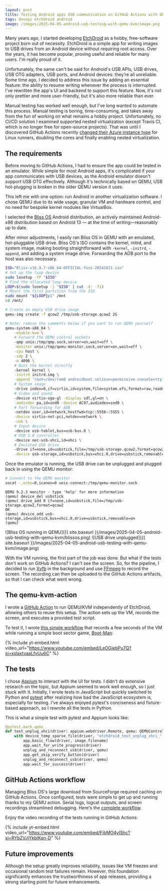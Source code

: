 ```yaml
---
layout: post
title: Testing Android apps USB communication on GitHub Actions with QEMU/KVM
tags: devops etchdroid android
image: /images/2025-04-05-android-usb-testing-with-qemu-kvm/image.png
---
```


Many years ago, I started developing [EtchDroid](https://etchdroid.app/) as a hobby, free-software project born out of
necessity. EtchDroid is a simple app for writing images to USB drives from an Android device without requiring root
access. Over the years, it has become popular, proving useful and reliable for many users. I'm really proud of it.

Unfortunately, the same can't be said for Android's USB APIs, USB drives, USB OTG adapters, USB ports, and Android
devices: they’re all unreliable. Some time ago, I decided to address this issue by adding an essential feature: the
ability to resume writing whenever the process is interrupted. I've rewritten the app's UI and backend to support this
feature. Now, it's not only prettier and more user-friendly, but it's also more reliable than ever.

<!--more-->

Manual testing has worked well enough, but I've long wanted to automate this process. Manual testing is boring,
time-consuming, and takes away from the fun of working on what remains a hobby project. Unfortunately, no CI/CD solution
I examined supported nested virtualization (except Travis CI, which is no longer free for open-source projects). That
was until I discovered GitHub Actions
recently [changed their Azure instance type](https://github.blog/changelog/2024-04-02-github-actions-hardware-accelerated-android-virtualization-now-available/)
for Linux runners, doubling the cores and finally enabling nested virtualization.

## The requirements

Before moving to GitHub Actions, I had to ensure the app could be tested in an emulator. While simple for most Android
apps, it's complicated if your app communicates with USB devices, as the Android emulator doesn't support USB OTG
effectively. Although it's technically based on QEMU, USB hot-plugging is broken in the older QEMU version it uses.

This left me with one option: run Android in another virtualization software. I chose QEMU due to its wide usage,
granular VM and hardware control, and no need for bespoke kernel modules like VirtualBox.

I selected the [Bliss OS](https://blissos.org/) Android distribution, an actively maintained Android-x86 distribution
based on Android 13 — at the time of writing—reasonably up to date.

After minor adjustments, I easily ran Bliss OS in QEMU with an emulated, hot-pluggable USB drive. Bliss OS's ISO
contains the kernel, initrd, and system image, making booting straightforward with `-kernel`, `-initrd`, `-append`, and
adding a system image drive. Forwarding the ADB port to the host was also necessary.

```bash
ISO="Bliss-v16.9.7-x86_64-OFFICIAL-foss-20241011.iso"
# Set up the loop device
sudo losetup -fP "$ISO"
# Find the allocated loop device
LOOP=$(sudo losetup -j "$ISO" | cut -d: -f1)
# Mount the first partition from the ISO
sudo mount "${LOOP}p1" /mnt
cd /mnt/

# Create an empty USB drive image
qemu-img create -f qcow2 /tmp/usb-storage.qcow2 2G

# Note: remove the comments below if you want to run QEMU yourself
qemu-system-x86_64 \
    -enable-kvm \
    # Forward the QEMU control sockets
    -qmp unix:/tmp/qmp.sock,server=on,wait=off \
    -monitor unix:/tmp/qemu-monitor.sock,server=on,wait=off \
    -cpu host \
    -smp 2 \
    -m 4096 \
    # Boot the kernel directly
    -kernel kernel \
    -initrd initrd.img \
    -append 'root=/dev/ram0 androidboot.selinux=permissive console=tty1 FFMPEG_CODEC=1 FFMPEG_PREFER_C2=1' \
    # System image
    -drive index=0,if=virtio,id=system,file=system.efs,format=raw,readonly=on \
    # Video and sound
    -device virtio-vga-gl -display sdl,gl=on \
    -audiodev pa,id=snd0 -device AC97,audiodev=snd0 \
    # Port forwarding for ADB
    -netdev user,id=network,hostfwd=tcp::5556-:5555 \
    -device virtio-net-pci,netdev=network \
    -usb \
    # Input device
    -device usb-tablet,bus=usb-bus.0 \
    # USB 3.0 controller
    -device nec-usb-xhci,id=xhci \
    # Emulated USB drive
    -drive if=none,id=usbstick,file=/tmp/usb-storage.qcow2,format=qcow2 \
    -device usb-storage,id=usbstick,bus=xhci.0,drive=usbstick,removable=on
```

Once the emulator is running, the USB drive can be unplugged and plugged back in using the QEMU monitor:

```bash
# Connect to the QEMU monitor
socat -,echo=0,icanon=0 unix-connect:/tmp/qemu-monitor.sock
```

```
QEMU 9.2.3 monitor - type 'help' for more information
(qemu) device_del usbstick
(qemu) drive_add 0 if=none,id=usbstick,file=/tmp/usb-storage.qcow2,format=qcow2
OK
(qemu) device_add usb-storage,id=usbstick,bus=xhci.0,drive=usbstick,removable=on
(qemu) 
```

![Bliss OS running in QEMU]({{ site.baseurl }}/images/2025-04-05-android-usb-testing-with-qemu-kvm/blissos.png)
![USB drive unplugged]({{ site.baseurl }}/images/2025-04-05-android-usb-testing-with-qemu-kvm/image.png)

With the VM running, the first part of the job was done. But what if the tests don't work on GitHub Actions?
I can't see the screen. So, for the pipeline, I decided to run [Xvfb](https://en.wikipedia.org/wiki/Xvfb) in the
background and use [FFmpeg](https://en.wikipedia.org/wiki/FFmpeg) to record the screen. The recording can then be
uploaded to the GitHub Actions artifacts, so that I can check what went wrong.

## The qemu-kvm-action

I wrote a [GitHub Action](https://github.com/marketplace/actions/run-with-qemu-vm) to run QEMU/KVM independently of
EtchDroid, allowing others to reuse this setup. The action sets up the VM, records the screen, and executes a provided
test script.

To test it, I
wrote [this simple workflow](https://github.com/etchdroid/qemu-kvm-action/blob/main/.github/workflows/test-action.yml)
that records a few seconds of the VM while running a simple boot sector game,
[Boot-Man](https://github.com/guyhill/Boot-Man):

{% include yt-embed.html video_url="https://www.youtube.com/embed/LeOGjebPu7Q?si=xslaxtvaaLfvUu6C" %}

## The tests

I chose [Appium](https://appium.io/) to interact with the UI for tests. I didn't do extensive research on the topic, but
Appium seemed to work well enough, so I just stuck with it. Initially, I wrote tests in JavaScript but
quickly switched to Python and [pytest](https://docs.pytest.org/en/stable/) after realizing how bad the JavaScript
ecosystem is, especially for testing. I've always enjoyed pytest's conciseness and fixture-based approach, so I rewrote
all the tests in Python.

This is what a simple test with pytest and Appium looks like:

```python
@pytest.mark.qemu
def test_unplug_xhci(driver: appium.webdriver.Remote, qemu: QEMUController):
    with device_temp_sparse_file(driver, "etchdroid_test_unplug_xhci_", ".iso", "1000M") as image:
        app.basic_flow(driver, image.filename)
        app.wait_for_write_progress(driver)
        unplug_and_reconnect_usb(driver, qemu)
        app.get_skip_verify_button(driver)
        unplug_and_reconnect_usb(driver, qemu)
        app.wait_for_success(driver)
```

## GitHub Actions workflow

Managing Bliss OS's large download from SourceForge required caching on GitHub Actions. Once configured, tests were
simple to get up and running thanks to my QEMU action. Serial logs, logcat outputs, and screen recordings streamlined
debugging. Here's
the [complete workflow](https://github.com/etchdroid/etchdroid/blob/8edbcc9396236b731ea4a27e8b047f9d4399aee3/.github/workflows/build-test-debug.yml).

Enjoy the video recording of the tests running in GitHub Actions:

{% include yt-embed.html video_url="https://www.youtube.com/embed/FjbMO4yIShc?si=RYbZVJjYkblKqn-D" %}

## Future improvements

Although the setup greatly improves reliability, issues like VM freezes and occasional random test failures remain.
However, this foundation significantly enhances the trustworthiness of app releases, providing a strong starting point
for future enhancements.
